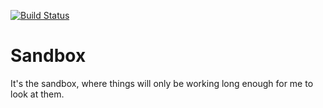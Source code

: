 [![Build Status](https://travis-ci.com/MichaelAldrich/Sandbox.svg?branch=master)](https://travis-ci.com/MichaelAldrich/Sandbox)

# Sandbox
It's the sandbox, where things will only be working long enough for me to look at them.
